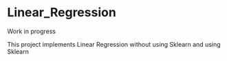 # Linear_Regression
Work in progress

This project implements Linear Regression without using Sklearn and using Sklearn
